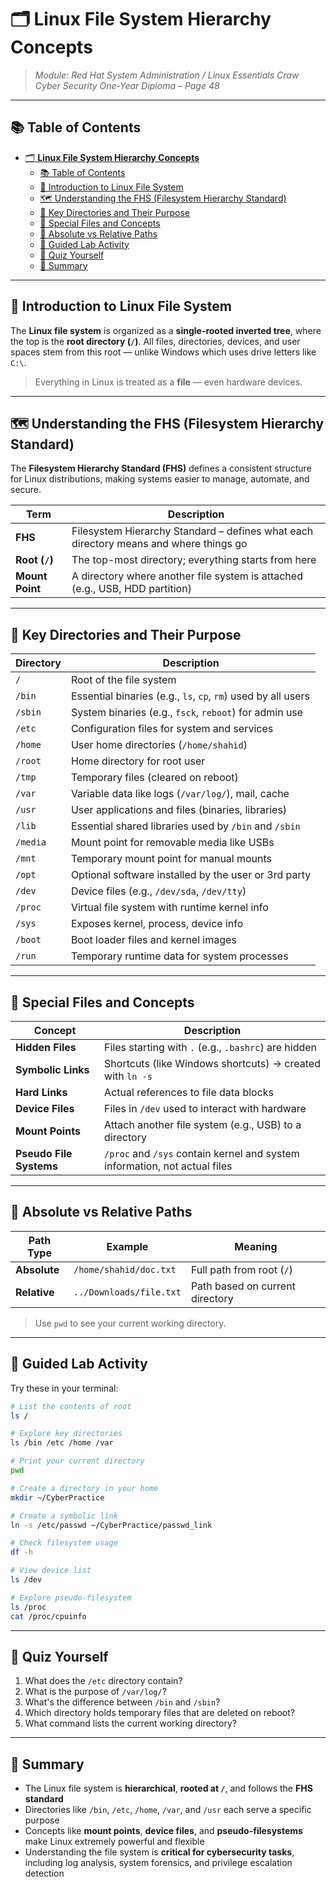 # 🗂️ **Linux File System Hierarchy Concepts**

> *Module: Red Hat System Administration / Linux Essentials*
> *Craw Cyber Security One-Year Diploma – Page 48*

---

## 📚 Table of Contents

- [🗂️ **Linux File System Hierarchy Concepts**](#️-linux-file-system-hierarchy-concepts)
  - [📚 Table of Contents](#-table-of-contents)
  - [📖 Introduction to Linux File System](#-introduction-to-linux-file-system)
  - [🗺️ Understanding the FHS (Filesystem Hierarchy Standard)](#️-understanding-the-fhs-filesystem-hierarchy-standard)
  - [📂 Key Directories and Their Purpose](#-key-directories-and-their-purpose)
  - [📑 Special Files and Concepts](#-special-files-and-concepts)
  - [📌 Absolute vs Relative Paths](#-absolute-vs-relative-paths)
  - [🧪 Guided Lab Activity](#-guided-lab-activity)
  - [🧠 Quiz Yourself](#-quiz-yourself)
  - [📎 Summary](#-summary)

---

## 📖 Introduction to Linux File System

The **Linux file system** is organized as a **single-rooted inverted tree**, where the top is the **root directory (`/`)**. All files, directories, devices, and user spaces stem from this root — unlike Windows which uses drive letters like `C:\`.

> Everything in Linux is treated as a **file** — even hardware devices.

---

## 🗺️ Understanding the FHS (Filesystem Hierarchy Standard)

The **Filesystem Hierarchy Standard (FHS)** defines a consistent structure for Linux distributions, making systems easier to manage, automate, and secure.

| Term            | Description                                                                           |
| --------------- | ------------------------------------------------------------------------------------- |
| **FHS**         | Filesystem Hierarchy Standard – defines what each directory means and where things go |
| **Root (`/`)**  | The top-most directory; everything starts from here                                   |
| **Mount Point** | A directory where another file system is attached (e.g., USB, HDD partition)          |

---

## 📂 Key Directories and Their Purpose

| Directory | Description                                                   |
| --------- | ------------------------------------------------------------- |
| `/`       | Root of the file system                                       |
| `/bin`    | Essential binaries (e.g., `ls`, `cp`, `rm`) used by all users |
| `/sbin`   | System binaries (e.g., `fsck`, `reboot`) for admin use        |
| `/etc`    | Configuration files for system and services                   |
| `/home`   | User home directories (`/home/shahid`)                        |
| `/root`   | Home directory for root user                                  |
| `/tmp`    | Temporary files (cleared on reboot)                           |
| `/var`    | Variable data like logs (`/var/log/`), mail, cache            |
| `/usr`    | User applications and files (binaries, libraries)             |
| `/lib`    | Essential shared libraries used by `/bin` and `/sbin`         |
| `/media`  | Mount point for removable media like USBs                     |
| `/mnt`    | Temporary mount point for manual mounts                       |
| `/opt`    | Optional software installed by the user or 3rd party          |
| `/dev`    | Device files (e.g., `/dev/sda`, `/dev/tty`)                   |
| `/proc`   | Virtual file system with runtime kernel info                  |
| `/sys`    | Exposes kernel, process, device info                          |
| `/boot`   | Boot loader files and kernel images                           |
| `/run`    | Temporary runtime data for system processes                   |

---

## 📑 Special Files and Concepts

| Concept                 | Description                                                                |
| ----------------------- | -------------------------------------------------------------------------- |
| **Hidden Files**        | Files starting with `.` (e.g., `.bashrc`) are hidden                       |
| **Symbolic Links**      | Shortcuts (like Windows shortcuts) → created with `ln -s`                  |
| **Hard Links**          | Actual references to file data blocks                                      |
| **Device Files**        | Files in `/dev` used to interact with hardware                             |
| **Mount Points**        | Attach another file system (e.g., USB) to a directory                      |
| **Pseudo File Systems** | `/proc` and `/sys` contain kernel and system information, not actual files |

---

## 📌 Absolute vs Relative Paths

| Path Type    | Example                 | Meaning                         |
| ------------ | ----------------------- | ------------------------------- |
| **Absolute** | `/home/shahid/doc.txt`  | Full path from root (`/`)       |
| **Relative** | `../Downloads/file.txt` | Path based on current directory |

> Use `pwd` to see your current working directory.

---

## 🧪 Guided Lab Activity

Try these in your terminal:

```bash
# List the contents of root
ls /

# Explore key directories
ls /bin /etc /home /var

# Print your current directory
pwd

# Create a directory in your home
mkdir ~/CyberPractice

# Create a symbolic link
ln -s /etc/passwd ~/CyberPractice/passwd_link

# Check filesystem usage
df -h

# View device list
ls /dev

# Explore pseudo-filesystem
ls /proc
cat /proc/cpuinfo
```

---

## 🧠 Quiz Yourself

1. What does the `/etc` directory contain?
2. What is the purpose of `/var/log/`?
3. What's the difference between `/bin` and `/sbin`?
4. Which directory holds temporary files that are deleted on reboot?
5. What command lists the current working directory?

---

## 📎 Summary

- The Linux file system is **hierarchical**, **rooted at `/`**, and follows the **FHS standard**
- Directories like `/bin`, `/etc`, `/home`, `/var`, and `/usr` each serve a specific purpose
- Concepts like **mount points**, **device files**, and **pseudo-filesystems** make Linux extremely powerful and flexible
- Understanding the file system is **critical for cybersecurity tasks**, including log analysis, system forensics, and privilege escalation detection
